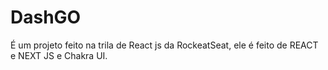 # DashGO

É um projeto feito na trila de React js da RockeatSeat, ele é feito de  REACT e NEXT JS e Chakra UI.


